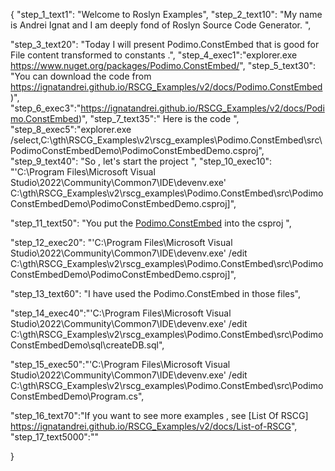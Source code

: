{
    "step_1_text1": "Welcome to Roslyn Examples",
    "step_2_text10": "My name is Andrei Ignat and I am deeply fond of Roslyn Source Code Generator. ",

"step_3_text20": "Today I will present Podimo.ConstEmbed  that is good for File content transformed to constants .",
"step_4_exec1":"explorer.exe https://www.nuget.org/packages/Podimo.ConstEmbed/",
"step_5_text30": "You can download the code from https://ignatandrei.github.io/RSCG_Examples/v2/docs/Podimo.ConstEmbed)",
"step_6_exec3":"https://ignatandrei.github.io/RSCG_Examples/v2/docs/Podimo.ConstEmbed)",
"step_7_text35":" Here is the code ",
"step_8_exec5":"explorer.exe /select,C:\\gth\\RSCG_Examples\\v2\\rscg_examples\\Podimo.ConstEmbed\\src\\PodimoConstEmbedDemo\\PodimoConstEmbedDemo.csproj",
"step_9_text40": "So , let's start the project ",
"step_10_exec10": "'C:\\Program Files\\Microsoft Visual Studio\\2022\\Community\\Common7\\IDE\\devenv.exe' C:\\gth\\RSCG_Examples\\v2\\rscg_examples\\Podimo.ConstEmbed\\src\\PodimoConstEmbedDemo\\PodimoConstEmbedDemo.csproj]",

"step_11_text50": "You put the  [Podimo.ConstEmbed](https://www.nuget.org/packages/Podimo.ConstEmbed/) into the csproj ",

"step_12_exec20": "'C:\\Program Files\\Microsoft Visual Studio\\2022\\Community\\Common7\\IDE\\devenv.exe' /edit C:\\gth\\RSCG_Examples\\v2\\rscg_examples\\Podimo.ConstEmbed\\src\\PodimoConstEmbedDemo\\PodimoConstEmbedDemo.csproj]",

"step_13_text60": "I have used the Podimo.ConstEmbed in those files",


"step_14_exec40":"'C:\\Program Files\\Microsoft Visual Studio\\2022\\Community\\Common7\\IDE\\devenv.exe' /edit C:\\gth\\RSCG_Examples\\v2\\rscg_examples\\Podimo.ConstEmbed\\src\\PodimoConstEmbedDemo\\sql\\createDB.sql",

"step_15_exec50":"'C:\\Program Files\\Microsoft Visual Studio\\2022\\Community\\Common7\\IDE\\devenv.exe' /edit C:\\gth\\RSCG_Examples\\v2\\rscg_examples\\Podimo.ConstEmbed\\src\\PodimoConstEmbedDemo\\Program.cs",

"step_16_text70":"If you want to see more examples , see  [List Of RSCG] https://ignatandrei.github.io/RSCG_Examples/v2/docs/List-of-RSCG",
"step_17_text5000":""

}